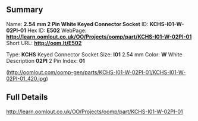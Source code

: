 

 ## Summary
Name: __2.54 mm 2 Pin White Keyed Connector Socket__
ID: __KCHS-I01-W-02PI-01__
Hex ID: __E502__
WebPage: __http://learn.oomlout.co.uk/OO/Projects/oomp/part/KCHS-I01-W-02PI-01__
Short URL: __http://oom.lt/E502__

Type: __KCHS__ Keyed Connector Socket 
Size: __I01__ 2.54 mm 
Color: __W__ White 
Description __02PI__ 2 Pin 
Index: __01__


(http://oomlout.com/oomp-gen/parts/KCHS-I01-W-02PI-01/KCHS-I01-W-02PI-01_420.jpg)


 ## Full Details
 http://learn.oomlout.co.uk/OO/Projects/oomp/part/KCHS-I01-W-02PI-01














